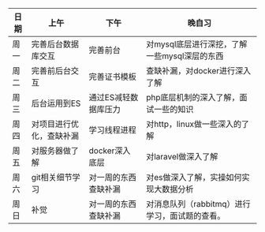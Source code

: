 日期 | 上午 |  下午 | 晚自习
---|---|---|---
周一 | 完善后台数据库交互 | 完善前台 | 对mysql底层进行深挖，了解一些mysql深层的东西
周二 | 完善前后台交互 | 完善证书模板|查缺补漏，对docker进行深入了解
周三 | 后台运用到ES | 通过ES减轻数据库压力| php底层机制的深入了解，面试一些的知识
周四 | 对项目进行优化，查缺补漏 | 学习线程进程|对http，linux做一些深入的了解
周五 | 对服务器做了解 | docker深入底层|对laravel做深入了解
周六 | git相关细节学习 | 对一周的东西查缺补漏|对es做深入了解，实操如何实现大数据分析
周日 | 补觉 | 对一周的东西查缺补漏|对消息队列（rabbitmq）进行学习，面试题的查看。
